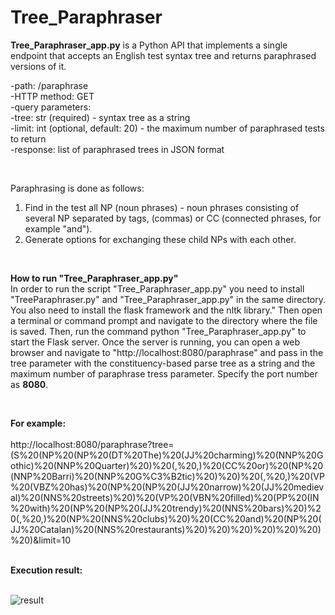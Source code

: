 # Tree_Paraphraser


**Tree_Paraphraser_app.py** is a Python API that implements a single endpoint that accepts an English test syntax tree and returns paraphrased versions of it. 

-path: /paraphrase<br>
-HTTP method: GET<br>
-query parameters:<br>
   -tree: str (required) - syntax tree as a string<br>
    -limit: int (optional, default: 20) - the maximum number of paraphrased tests to return<br>
   -response: list of paraphrased trees in JSON format<br>
   
   <br>
   
   Paraphrasing is done as follows:<br>
1. Find in the test all NP (noun phrases) - noun phrases consisting of several NP separated by tags, (commas) or СС (connected phrases, for example "and").<br>
2. Generate options for exchanging these child NPs with each other.<br>

<br>

**How to run "Tree_Paraphraser_app.py"**<br>
In order to run the script "Tree_Paraphraser_app.py" you need to install "TreeParaphraser.py" and "Tree_Paraphraser_app.py" in the same directory. You also need to install the flask framework and the nltk library."  Then open a terminal or command prompt and navigate to the directory where the file is saved. Then, run the command python "Tree_Paraphraser_app.py" to start the Flask server.  Once the server is running, you can open a web browser and navigate to "http://localhost:8080/paraphrase" and pass in the tree parameter with the сonstituency-based parse tree as a string and the maximum number of paraphrase tress parameter. Specify the port number as **8080**.

<br>

**For example:**<br><br>
http://localhost:8080/paraphrase?tree=(S%20(NP%20(NP%20(DT%20The)%20(JJ%20charming)%20(NNP%20Gothic)%20(NNP%20Quarter)%20)%20(,%20,)%20(CC%20or)%20(NP%20(NNP%20Barri)%20(NNP%20G%C3%B2tic)%20)%20)%20(,%20,)%20(VP%20(VBZ%20has)%20(NP%20(NP%20(JJ%20narrow)%20(JJ%20medieval)%20(NNS%20streets)%20)%20(VP%20(VBN%20filled)%20(PP%20(IN%20with)%20(NP%20(NP%20(JJ%20trendy)%20(NNS%20bars)%20)%20(,%20,)%20(NP%20(NNS%20clubs)%20)%20(CC%20and)%20(NP%20(JJ%20Catalan)%20(NNS%20restaurants)%20)%20)%20)%20)%20)%20)%20)&limit=10  
<br>


**Execution result:**<br><br>

![result](https://user-images.githubusercontent.com/47922202/235253732-40ba0a44-87df-47ef-a23f-2669c546740f.png)



